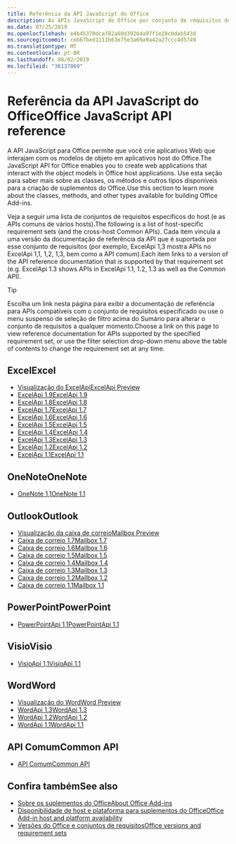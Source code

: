 ```yaml
---
title: Referência da API JavaScript do Office
description: As APIs JavaScript do Office por conjunto de requisitos de host
ms.date: 07/25/2019
ms.openlocfilehash: e4b45370dcaf82a60d39264a97f1e28c0dab543d
ms.sourcegitcommit: ceb67bed1111b63e75e3a69a9a42a27ccc4d5749
ms.translationtype: MT
ms.contentlocale: pt-BR
ms.lasthandoff: 08/02/2019
ms.locfileid: "36137869"
---
```

# <a name="office-javascript-api-reference"></a><span data-ttu-id="bae5b-103">Referência da API JavaScript do Office</span><span class="sxs-lookup"><span data-stu-id="bae5b-103">Office JavaScript API reference</span></span>

<span data-ttu-id="bae5b-104">A API JavaScript para Office permite que você crie aplicativos Web que interajam com os modelos de objeto em aplicativos host do Office.</span><span class="sxs-lookup"><span data-stu-id="bae5b-104">The JavaScript API for Office enables you to create web applications that interact with the object models in Office host applications.</span></span> <span data-ttu-id="bae5b-105">Use esta seção para saber mais sobre as classes, os métodos e outros tipos disponíveis para a criação de suplementos do Office.</span><span class="sxs-lookup"><span data-stu-id="bae5b-105">Use this section to learn more about the classes, methods, and other types available for building Office Add-ins.</span></span>

<span data-ttu-id="bae5b-106">Veja a seguir uma lista de conjuntos de requisitos específicos do host (e as APIs comuns de vários hosts).</span><span class="sxs-lookup"><span data-stu-id="bae5b-106">The following is a list of host-specific requirement sets (and the cross-host Common APIs).</span></span> <span data-ttu-id="bae5b-107">Cada item vincula a uma versão da documentação de referência da API que é suportada por esse conjunto de requisitos (por exemplo, ExcelApi 1,3 mostra APIs no ExcelApi 1,1, 1,2, 1,3, bem como a API comum).</span><span class="sxs-lookup"><span data-stu-id="bae5b-107">Each item links to a version of the API reference documentation that is supported by that requirement set (e.g. ExcelApi 1.3 shows APIs in ExcelApi 1.1, 1.2, 1.3 as well as the Common API).</span></span>

> [!TIP]
> <span data-ttu-id="bae5b-108">Escolha um link nesta página para exibir a documentação de referência para APIs compatíveis com o conjunto de requisitos especificado ou use o menu suspenso de seleção de filtro acima do Sumário para alterar o conjunto de requisitos a qualquer momento.</span><span class="sxs-lookup"><span data-stu-id="bae5b-108">Choose a link on this page to view reference documentation for APIs supported by the specified requirement set, or use the filter selection drop-down menu above the table of contents to change the requirement set at any time.</span></span>

## <a name="excel"></a><span data-ttu-id="bae5b-109">Excel</span><span class="sxs-lookup"><span data-stu-id="bae5b-109">Excel</span></span>

- [<span data-ttu-id="bae5b-110">Visualização do ExcelApi</span><span class="sxs-lookup"><span data-stu-id="bae5b-110">ExcelApi Preview</span></span>](/javascript/api/excel?view=excel-js-preview)
- [<span data-ttu-id="bae5b-111">ExcelApi 1.9</span><span class="sxs-lookup"><span data-stu-id="bae5b-111">ExcelApi 1.9</span></span>](/javascript/api/excel?view=excel-js-1.9)
- [<span data-ttu-id="bae5b-112">ExcelApi 1.8</span><span class="sxs-lookup"><span data-stu-id="bae5b-112">ExcelApi 1.8</span></span>](/javascript/api/excel?view=excel-js-1.8)
- [<span data-ttu-id="bae5b-113">ExcelApi 1.7</span><span class="sxs-lookup"><span data-stu-id="bae5b-113">ExcelApi 1.7</span></span>](/javascript/api/excel?view=excel-js-1.7)
- [<span data-ttu-id="bae5b-114">ExcelApi 1.6</span><span class="sxs-lookup"><span data-stu-id="bae5b-114">ExcelApi 1.6</span></span>](/javascript/api/excel?view=excel-js-1.6)
- [<span data-ttu-id="bae5b-115">ExcelApi 1.5</span><span class="sxs-lookup"><span data-stu-id="bae5b-115">ExcelApi 1.5</span></span>](/javascript/api/excel?view=excel-js-1.5)
- [<span data-ttu-id="bae5b-116">ExcelApi 1.4</span><span class="sxs-lookup"><span data-stu-id="bae5b-116">ExcelApi 1.4</span></span>](/javascript/api/excel?view=excel-js-1.4)
- [<span data-ttu-id="bae5b-117">ExcelApi 1.3</span><span class="sxs-lookup"><span data-stu-id="bae5b-117">ExcelApi 1.3</span></span>](/javascript/api/excel?view=excel-js-1.3)
- [<span data-ttu-id="bae5b-118">ExcelApi 1.2</span><span class="sxs-lookup"><span data-stu-id="bae5b-118">ExcelApi 1.2</span></span>](/javascript/api/excel?view=excel-js-1.2)
- [<span data-ttu-id="bae5b-119">ExcelApi 1.1</span><span class="sxs-lookup"><span data-stu-id="bae5b-119">ExcelApi 1.1</span></span>](/javascript/api/excel?view=excel-js-1.1)

## <a name="onenote"></a><span data-ttu-id="bae5b-120">OneNote</span><span class="sxs-lookup"><span data-stu-id="bae5b-120">OneNote</span></span>

- [<span data-ttu-id="bae5b-121">OneNote 1,1</span><span class="sxs-lookup"><span data-stu-id="bae5b-121">OneNote 1.1</span></span>](/javascript/api/onenote?view=onenote-js-1.1)

## <a name="outlook"></a><span data-ttu-id="bae5b-122">Outlook</span><span class="sxs-lookup"><span data-stu-id="bae5b-122">Outlook</span></span>

- [<span data-ttu-id="bae5b-123">Visualização da caixa de correio</span><span class="sxs-lookup"><span data-stu-id="bae5b-123">Mailbox Preview</span></span>](/javascript/api/outlook?view=outlook-js-preview)
- [<span data-ttu-id="bae5b-124">Caixa de correio 1.7</span><span class="sxs-lookup"><span data-stu-id="bae5b-124">Mailbox 1.7</span></span>](/javascript/api/outlook?view=outlook-js-1.7)
- [<span data-ttu-id="bae5b-125">Caixa de correio 1.6</span><span class="sxs-lookup"><span data-stu-id="bae5b-125">Mailbox 1.6</span></span>](/javascript/api/outlook?view=outlook-js-1.6)
- [<span data-ttu-id="bae5b-126">Caixa de correio 1.5</span><span class="sxs-lookup"><span data-stu-id="bae5b-126">Mailbox 1.5</span></span>](/javascript/api/outlook?view=outlook-js-1.5)
- [<span data-ttu-id="bae5b-127"> Caixa de correio 1.4</span><span class="sxs-lookup"><span data-stu-id="bae5b-127">Mailbox 1.4</span></span>](/javascript/api/outlook?view=outlook-js-1.4)
- [<span data-ttu-id="bae5b-128"> Caixa de correio 1.3</span><span class="sxs-lookup"><span data-stu-id="bae5b-128">Mailbox 1.3</span></span>](/javascript/api/outlook?view=outlook-js-1.3)
- [<span data-ttu-id="bae5b-129">Caixa de correio 1.2</span><span class="sxs-lookup"><span data-stu-id="bae5b-129">Mailbox 1.2</span></span>](/javascript/api/outlook?view=outlook-js-1.2)
- [<span data-ttu-id="bae5b-130"> Caixa de correio 1.1</span><span class="sxs-lookup"><span data-stu-id="bae5b-130">Mailbox 1.1</span></span>](/javascript/api/outlook?view=outlook-js-1.1)

## <a name="powerpoint"></a><span data-ttu-id="bae5b-131">PowerPoint</span><span class="sxs-lookup"><span data-stu-id="bae5b-131">PowerPoint</span></span>

- [<span data-ttu-id="bae5b-132">PowerPointApi 1,1</span><span class="sxs-lookup"><span data-stu-id="bae5b-132">PowerPointApi 1.1</span></span>](/javascript/api/powerpoint?view=powerpoint-js-1.1)

## <a name="visio"></a><span data-ttu-id="bae5b-133">Visio</span><span class="sxs-lookup"><span data-stu-id="bae5b-133">Visio</span></span>

- [<span data-ttu-id="bae5b-134">VisioApi 1,1</span><span class="sxs-lookup"><span data-stu-id="bae5b-134">VisioApi 1.1</span></span>](/javascript/api/visio?view=visio-js-1.1)

## <a name="word"></a><span data-ttu-id="bae5b-135">Word</span><span class="sxs-lookup"><span data-stu-id="bae5b-135">Word</span></span>

- [<span data-ttu-id="bae5b-136">Visualização do Word</span><span class="sxs-lookup"><span data-stu-id="bae5b-136">Word Preview</span></span>](/javascript/api/word?view=word-js-preview)
- [<span data-ttu-id="bae5b-137">WordApi 1.3</span><span class="sxs-lookup"><span data-stu-id="bae5b-137">WordApi 1.3</span></span>](/javascript/api/word?view=word-js-1.3)
- [<span data-ttu-id="bae5b-138">WordApi 1.2</span><span class="sxs-lookup"><span data-stu-id="bae5b-138">WordApi 1.2</span></span>](/javascript/api/word?view=word-js-1.2)
- [<span data-ttu-id="bae5b-139">WordApi 1.1</span><span class="sxs-lookup"><span data-stu-id="bae5b-139">WordApi 1.1</span></span>](/javascript/api/word?view=word-js-1.1)

## <a name="common-api"></a><span data-ttu-id="bae5b-140">API Comum</span><span class="sxs-lookup"><span data-stu-id="bae5b-140">Common API</span></span>

- [<span data-ttu-id="bae5b-141">API Comum</span><span class="sxs-lookup"><span data-stu-id="bae5b-141">Common API</span></span>](/javascript/api/office?view=common-js)

## <a name="see-also"></a><span data-ttu-id="bae5b-142">Confira também</span><span class="sxs-lookup"><span data-stu-id="bae5b-142">See also</span></span>

- [<span data-ttu-id="bae5b-143">Sobre os suplementos do Office</span><span class="sxs-lookup"><span data-stu-id="bae5b-143">About Office Add-ins</span></span>](/office/dev/add-ins/overview)
- [<span data-ttu-id="bae5b-144">Disponibilidade de host e plataforma para suplementos do Office</span><span class="sxs-lookup"><span data-stu-id="bae5b-144">Office Add-in host and platform availability</span></span>](/office/dev/add-ins/overview/office-add-in-availability)
- [<span data-ttu-id="bae5b-145">Versões do Office e conjuntos de requisitos</span><span class="sxs-lookup"><span data-stu-id="bae5b-145">Office versions and requirement sets</span></span>](/office/dev/add-ins/develop/office-versions-and-requirement-sets)
